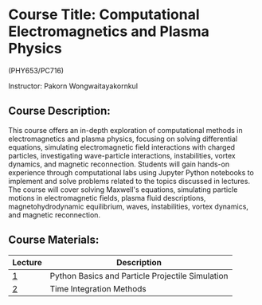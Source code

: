 # Course Title: Computational Electromagnetics and Plasma Physics
(PHY653/PC716)

Instructor: Pakorn Wongwaitayakornkul

## Course Description:
This course offers an in-depth exploration of computational methods in electromagnetics and plasma physics, focusing on solving differential equations, simulating electromagnetic field interactions with charged particles, investigating wave-particle interactions, instabilities, vortex dynamics, and magnetic reconnection. Students will gain hands-on experience through computational labs using Jupyter Python notebooks to implement and solve problems related to the topics discussed in lectures. The course will cover solving Maxwell's equations, simulating particle motions in electromagnetic fields, plasma fluid descriptions, magnetohydrodynamic equilibrium, waves, instabilities, vortex dynamics, and magnetic reconnection.

## Course Materials:
| Lecture | Description |
| --- | ----------- |
| [1](../lab1) | Python Basics and Particle Projectile Simulation |
| [2](../lab2) | Time Integration Methods |